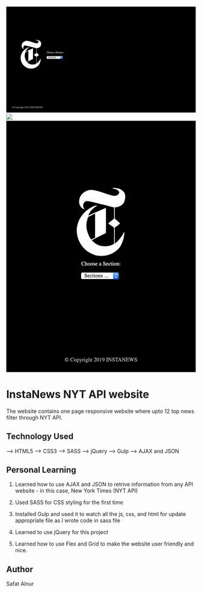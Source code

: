![](/project-03-assets/assets/Screenshot/desktop-api.png)
![](/project-03-assets/assets/Screenshot/fullpage-api.png)
![](/project-03-assets/assets/Screenshot/mobile-api.png)

# InstaNews NYT API website

The website contains one page responsive website where upto 12 top news filter through NYT API.

## Technology Used

--> HTML5
--> CSS3
--> SASS
--> jQuery
--> Gulp
--> AJAX and JSON

## Personal Learning

1) Learned how to use AJAX and JSON to retrive information from any API website - in this case, New York Times (NYT API)

2) Used SASS for CSS styling for the first time

3) Installed Gulp and used it to watch all the js, css, and html for update appropriate file as I wrote code in sass file

4) Learned to use jQuery for this project

5) Learned how to use Flex and Grid to make the website user friendly and nice.

## Author

Safat Alnur


